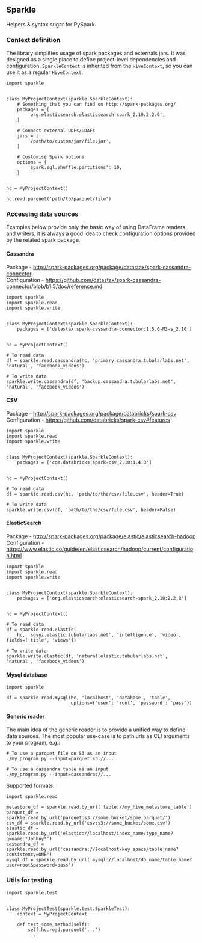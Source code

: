 ## Sparkle

Helpers & syntax sugar for PySpark.


### Context definition

The library simplifies usage of spark packages and externals jars.
It was designed as a single place to define project-level dependencies and configuration.
`SparkleContext` is inherited from the `HiveContext`, so you can use it as a regular `HiveContext`.

```
import sparkle


class MyProjectContext(sparkle.SparkleContext):
    # Something that you can find on http://spark-packages.org/
    packages = [
        'org.elasticsearch:elasticsearch-spark_2.10:2.2.0',
    ]
    
    # Connect external UDFs/UDAFs 
    jars = [
        '/path/to/custom/jar/file.jar',
    ]
    
    # Customise Spark options
    options = {
        'spark.sql.shuffle.partitions': 10,
    }
    

hc = MyProjectContext()

hc.read.parquet('path/to/parquet/file')
```

### Accessing data sources

Examples below provide only the basic way of using DataFrame readers and writers,
it is always a good idea to check configuration options provided by the related spark package.

#### Cassandra

Package - http://spark-packages.org/package/datastax/spark-cassandra-connector  
Configuration - https://github.com/datastax/spark-cassandra-connector/blob/b1.5/doc/reference.md  
```
import sparkle
import sparkle.read
import sparkle.write


class MyProjectContext(sparkle.SparkleContext):
    packages = ['datastax:spark-cassandra-connector:1.5.0-M3-s_2.10']
    

hc = MyProjectContext()

# To read data
df = sparkle.read.cassandra(hc, 'primary.cassandra.tubularlabs.net', 'natural', 'facebook_videos')

# To write data
sparkle.write.cassandra(df, 'backup.cassandra.tubularlabs.net', 'natural', 'facebook_videos')
```

#### CSV

Package - http://spark-packages.org/package/databricks/spark-csv  
Configuration - https://github.com/databricks/spark-csv#features  
```
import sparkle
import sparkle.read
import sparkle.write


class MyProjectContext(sparkle.SparkleContext):
    packages = ['com.databricks:spark-csv_2.10:1.4.0']


hc = MyProjectContext()

# To read data
df = sparkle.read.csv(hc, 'path/to/the/csv/file.csv', header=True)

# To write data
sparkle.write.csv(df, 'path/to/the/csv/file.csv', header=False)

```

#### ElasticSearch

Package - http://spark-packages.org/package/elastic/elasticsearch-hadoop  
Configuration - https://www.elastic.co/guide/en/elasticsearch/hadoop/current/configuration.html  

```
import sparkle
import sparkle.read
import sparkle.write


class MyProjectContext(sparkle.SparkleContext):
    packages = ['org.elasticsearch:elasticsearch-spark_2.10:2.2.0']


hc = MyProjectContext()

# To read data
df = sparkle.read.elastic(
    hc, 'soyuz.elastic.tubularlabs.net', 'intelligence', 'video', fields=['title', 'views'])
    
# To write data
sparkle.write.elastic(df, 'natural.elastic.tubularlabs.net', 'natural', 'facebook_videos')
```

#### Mysql database

```
import sparkle

df = sparkle.read.mysql(hc, 'localhost', 'database', 'table',
                        options={'user': 'root', 'password': 'pass'})
```


#### Generic reader

The main idea of the generic reader is to provide a unified way to define data sources.
The most popular use-case is to path urls as CLI arguments to your program, e.g.:
```
# To use a parquet file on S3 as an input
./my_program.py --input=parquet:s3://....

# To use a cassandra table as an input
./my_program.py --input=cassandra://...
```

Supported formats: 
```
import sparkle.read

metastore_df = sparkle.read.by_url('table://my_hive_metastore_table')
parquet_df = sparkle.read.by_url('parquet:s3://some_bucket/some_parquet/')
csv_df = sparkle.read.by_url('csv:s3://some_bucket/some.csv')
elastic_df = sparkle.read.by_url('elastic://localhost/index_name/type_name?q=name:*Johhny*')
cassandra_df = sparkle.read.by_url('cassandra://localhost/key_space/table_name?consistency=ONE')
mysql_df = sparkle.read.by_url('mysql://localhost/db_name/table_name?user=root&password=pass')
```

### Utils for testing

```
import sparkle.test


class MyProjectTest(sparkle.test.SparkleTest):
    context = MyProjectContext
    
    def test_some_method(self):
        self.hc.read.parquet('...')
        ...
```
